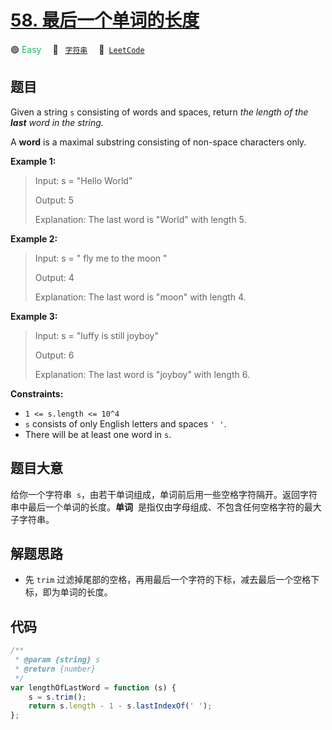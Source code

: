 # [58. 最后一个单词的长度](https://leetcode.com/problems/length-of-last-word)

🟢 <font color=#15bd66>Easy</font>&emsp; 🔖&ensp; [`字符串`](/tag/string.md)&emsp; 🔗&ensp;[`LeetCode`](https://leetcode.com/problems/length-of-last-word)

## 题目

Given a string `s` consisting of words and spaces, return _the length of the **last** word in the string._

A **word** is a maximal substring consisting of non-space characters only.

**Example 1:**

> Input: s = "Hello World"
>
> Output: 5
>
> Explanation: The last word is "World" with length 5.

**Example 2:**

> Input: s = " fly me to the moon "
>
> Output: 4
>
> Explanation: The last word is "moon" with length 4.

**Example 3:**

> Input: s = "luffy is still joyboy"
>
> Output: 6
>
> Explanation: The last word is "joyboy" with length 6.

**Constraints:**

- `1 <= s.length <= 10^4`
- `s` consists of only English letters and spaces `' '`.
- There will be at least one word in `s`.

## 题目大意

给你一个字符串  `s`，由若干单词组成，单词前后用一些空格字符隔开。返回字符串中最后一个单词的长度。**单词**  是指仅由字母组成、不包含任何空格字符的最大子字符串。

## 解题思路

- 先 `trim` 过滤掉尾部的空格，再用最后一个字符的下标，减去最后一个空格下标，即为单词的长度。

## 代码

```javascript
/**
 * @param {string} s
 * @return {number}
 */
var lengthOfLastWord = function (s) {
	s = s.trim();
	return s.length - 1 - s.lastIndexOf(' ');
};
```
